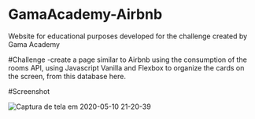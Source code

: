 # GamaAcademy-Airbnb

Website for educational purposes developed for the challenge created by Gama Academy

#Challenge
-create a page similar to Airbnb using the consumption of the rooms API, using Javascript Vanilla and Flexbox to organize the cards on the screen, from this database here.


#Screenshot

![Captura de tela em 2020-05-10 21-20-39](https://user-images.githubusercontent.com/17733053/81514264-76c51080-9304-11ea-892b-1a889295605c.png)



